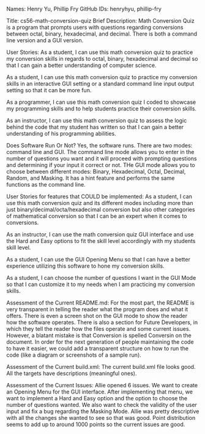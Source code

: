 Names: Henry Yu, Phillip Fry
GitHub IDs: henryhyu, phillip-fry

Title: cs56-math-conversion-quiz
Brief Description: Math Conversion Quiz is a program that prompts users with questions regarding conversions between octal, binary, hexadecimal, and decimal. There is both a command line version and a GUI version.

User Stories:
As a student, I can use this math conversion quiz to practice my conversion skills in regards to octal, binary, hexadecimal and decimal so that I can gain a better understanding of computer science.

As a student, I can use this math conversion quiz to practice my conversion skills in an interactive GUI setting or a standard command line input output setting so that it can be more fun.

As a programmer, I can use this math conversion quiz I coded to showcase my programming skills and to help students practice their conversion skills.

As an instructor, I can use this math conversion quiz to assess the logic behind the code that my student has written so that I can gain a better understanding of his programming abilities.

Does Software Run Or Not?
Yes, the software runs. There are two modes: command line and GUI. The command line mode allows you to enter in the number of questions you want and it will proceed with prompting questions and determining if your input it correct or not. THe GUI mode allows you to choose between different modes: Binary, Hexadecimal, Octal, Decimal, Random, and Masking. It has a hint feature and performs the same functions as the command line.

User Stories for features that COULD be implemented:
As a student, I can use this math conversion quiz and its different modes including more than just binary/decimal/octa/hexadecimal conversion but also other categories of mathematical conversion so that I can be an expert when it comes to conversions.

As an instructor, I can use the math conversion quiz GUI interface and use the Hard and Easy options to fit the skill level accordingly with my students skill level.

As a student, I can use the GUI Opening Menu so that I can have a better experience utilizing this software to hone my conversion skills.

As a student, I can choose the number of questions I want in the GUI Mode so that I can customize it to my needs when I am practicing my conversion skills.

Assessment of the Current README.md:
For the most part, the README is very transparent in telling the reader what the program does and what it offers. There is even a screen shot on the GUI mode to show the reader how the software operates. There is also a section for Future Developers, in which they tell the reader how the files operate and some current issues. However, a blatant mistake is that Conversion is spelled Conversin on the document. In order for the next generation of people maintaining the code to have it easier, we could add a transparent structure on how to run the code (like a diagram or screenshots of a sample run).

Assessment of the Current build.xml:
The current build.xml file looks good. All the targets have descriptions (meaningful ones).

Assessment of the Current Issues:
Allie opened 6 issues. We want to create an Opening Menu for the GUI interface. After implementing that menu, we want to implement a Hard and Easy option and the option to choose the number of questions wanted. We also want to check the validity of the user input and fix a bug regarding the Masking Mode. Allie was pretty descriptive with all the changes she wanted to see so that was good. Point distribution seems to add up to around 1000 points so the current issues are good.


